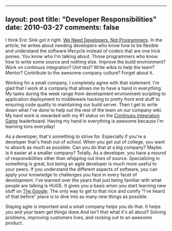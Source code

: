 
---
layout: post
title: "Developer Responsibilities"
date: 2010-03-27
comments: false
---


I think Eric Sink got it right. [We Need Developers, Not Programmers][1]. In the article, he writes about 
needing developers who know how to be flexible and understand the software lifecycle instead of coders 
that are one trick ponies. You know who I'm talking about. Those programmers who know how to write some 
source and nothing else. Improve the build environment? Work on continuos integration? Unit test? Write 
wikis to help the team? Mentor? Contribute to the awesome company culture? Forget about it.

Working for a small company, I completely agree with that statement. I'm glad that I work at a company that allows me to have a hand in everything. My tasks during the week range from development environment scripting to application deployment to middleware hacking to pretty front end stuff to ensuring code quality to maintaining our build server. Then I get to write down what I've done to help out the rest of the team on our company wiki. My hard work is rewarded with my #1 status on the [Continuos Integration Game][2] leaderboard. Having my hand in everything is awesome because I'm learning tons everyday!

As a developer, that's something to strive for. Especially if you're a developer that's fresh out of school. When you get out of college, you want to absorb as much as possible. Can you do that at a big 
company? Maybe. Is it easier at a smaller company? Totally. As a developer, you have a mound of 
responsibilities other than whipping out lines of source. Specializing in something is great, but being 
an agile developer is much more useful to your peers. If you understand the different aspects of 
software, you can apply your knowledge to challenges you face in every facet of development. I've learned 
over the years that just being familiar with what people are talking is HUGE. It gives you a basis when 
you start learning new stuff on [The Google][3]. The only way to get to that nice and comfy "I've heard 
of that before" place is to dive into as many new things as possible.

Staying agile is important and a small company helps you do that. It helps you and your team get things 
done.And isn't that what it's all about? Solving problems, improving customers lives, and rocking out to 
an awesome product. 


  [1]: http://www.ericsink.com/No_Programmers.html
  [2]: http://wiki.hudson-ci.org/display/HUDSON/The+Continuous+Integration+Game+plugin
  [3]: http://www.google.com/
